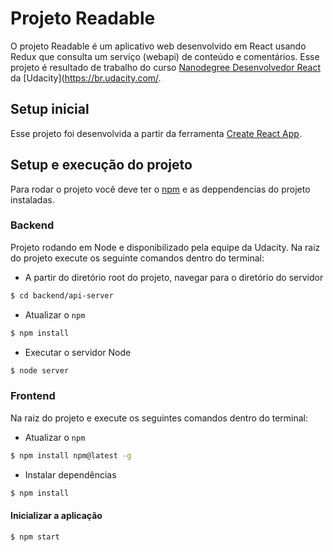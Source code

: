 # Projeto Readable

O projeto Readable é um aplicativo web desenvolvido em React usando Redux que consulta um serviço (webapi) de conteúdo e comentários. Esse projeto é resultado de trabalho do curso [Nanodegree Desenvolvedor React](https://br.udacity.com/course/react-nanodegree--nd019) da [Udacity](https://br.udacity.com/.


## Setup inicial

Esse projeto foi desenvolvida a partir da ferramenta [Create React App](https://github.com/facebookincubator/create-react-app).

## Setup e execução do projeto

Para rodar o projeto você deve ter o [npm](https://www.npmjs.com/) e as deppendencias do projeto instaladas.

### Backend

Projeto rodando em Node e disponibilizado pela equipe da Udacity. Na raiz do projeto execute os seguinte comandos dentro do terminal:

* A partir do diretório root do projeto, navegar para o diretório do servidor

```bash
$ cd backend/api-server
```

* Atualizar o `npm`

```bash
$ npm install
```

* Executar o servidor Node

```bash
$ node server
```

### Frontend

Na raiz do projeto e execute os seguintes comandos dentro do terminal:

* Atualizar o `npm`

```bash
$ npm install npm@latest -g
```

* Instalar dependências

```bash
$ npm install
```

#### Inicializar a aplicação

```bash
$ npm start
```